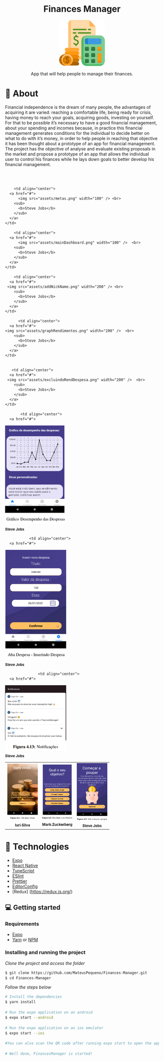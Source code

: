 ﻿<div align="center">

  <h1>Finances Manager</h1>
    <img src="assets/budget.png" width="150" />
  <p> App that will help people to manage their finances.</p>
 
</div>

# 👀 About

Financial independence is the dream of many people, the advantages of acquiring it are varied: reaching a comfortable life, being ready for crisis, having money to reach your goals, acquiring goods, investing on yourself. For that to be possible it’s necessary to have a good financial management, about your spending and incomes because, in practice this financial management generates conditions for the individual to decide better on what to do with it’s money, in order to help people in reaching that objective it has been thought about a prototype of an app for financial management. The project has the objective of analyse and evaluate existing proposals in the market and propose a prototype of an app that allows the individual user to control his finances while he lays down goals to better develop his financial management.

<br>
<br>

<table>
  <tr>
    <td align="center">
      <a href="#">
      <img src="assets/welcomeImage.png" width="100" /> <br>
        <sub>
          <b>Iuri Silva</b>
        </sub>
      </a>
    </td>
    <td align="center">
      <a href="#">
        <img src="assets/objective.png" width="100" /> <br>
        <sub>
          <b>Mark Zuckerberg</b>
        </sub>
      </a>
    </td>
    <td align="center">
      <a href="#">
         <img src="assets/startSaving.png" width="100" /> <br>
        <sub>
          <b>Steve Jobs</b>
        </sub>
      </a>
    </td>
    
        <td align="center">
      <a href="#">
          <img src="assets/metas.png" width="100" /> <br>
        <sub>
          <b>Steve Jobs</b>
        </sub>
      </a>
    </td>
    
        <td align="center">
      <a href="#">
          <img src="assets/mainDashboard.png" width="100" />  <br>
        <sub>
          <b>Steve Jobs</b>
        </sub>
      </a>
    </td>
    
        <td align="center">
      <a href="#">
     <img src="assets/addNickName.png" width="200" /> <br>
        <sub>
          <b>Steve Jobs</b>
        </sub>
      </a>
    </td>
    
          <td align="center">
      <a href="#">
    <img src="assets/graphRendimentos.png" width="200" />  <br>
        <sub>
          <b>Steve Jobs</b>
        </sub>
      </a>
    </td>
    
    
       <td align="center">
      <a href="#">
     <img src="assets/excluindoRendDespesa.png" width="200" />  <br>
        <sub>
          <b>Steve Jobs</b>
        </sub>
      </a>
    </td>
    
           <td align="center">
      <a href="#">
   <img src="assets/graphDesempenhoDespesa.png" width="200" /> <br>
        <sub>
          <b>Steve Jobs</b>
        </sub>
      </a>
    </td>
    
               <td align="center">
      <a href="#">
   <img src="assets/outcomeInsert.png" width="200" />  <br>
        <sub>
          <b>Steve Jobs</b>
        </sub>
      </a>
    </td>
    
    
                   <td align="center">
      <a href="#">
  <img src="assets/notifications.png" width="200" />   <br>
        <sub>
          <b>Steve Jobs</b>
        </sub>
      </a>
    </td>
    
    
    
  </tr>
</table>


# 🚀 Technologies

- [Expo](https://expo.io/)
- [React Native](https://reactnative.dev/)
- [TypeScript](https://www.typescriptlang.org/)
- [ESlint](https://eslint.org/)
- [Prettier](https://prettier.io/)
- [EditorConfig](https://editorconfig.org/)
- [Redux] (https://redux.js.org/)

## 💻 Getting started

### Requirements

- [Expo](https://expo.io/)
- [Yarn](https://classic.yarnpkg.com/) or [NPM](https://www.npmjs.com/)

### Installing and running the project

_Clone the project and access the folder_

```bash
$ git clone https://github.com/MateusPequeno/Finances-Manager.git
$ cd Finances-Manager
```

_Follow the steps below_

```bash
# Install the dependencies
$ yarn install

# Run the expo application on an android
$ expo start --android

# Run the expo application on an ios emulator
$ expo start --ios

#You can also scan the QR code after running expo start to open the app on your personal device.

# Well done, FinancesManager is started!
```

<br>
